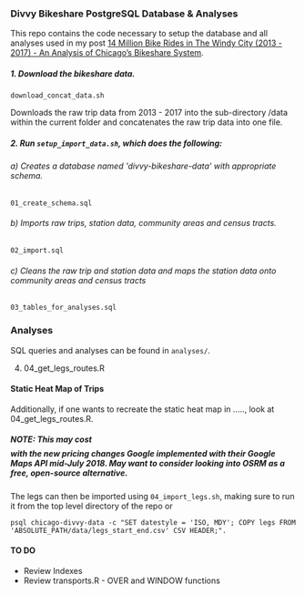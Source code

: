 
### Divvy Bikeshare PostgreSQL Database & Analyses

This repo contains the code necessary to setup the database and all analyses used in my post [14 Million Bike Rides in The Windy City (2013 - 2017) - An Analysis of Chicago’s Bikeshare System](https://delvinso.github.io/project/14-million-bike-rides-chicago-divvy/).

##### 1. Download the bikeshare data.

`download_concat_data.sh`

Downloads the raw trip data from 2013 - 2017 into the sub-directory /data within the current folder and concatenates the raw trip data into one file.

##### 2. Run `setup_import_data.sh`, which does the following:

###### a) Creates a database named 'divvy-bikeshare-data' with appropriate schema.

`01_create_schema.sql`

###### b) Imports raw trips, station data, community areas and census tracts.

`02_import.sql`

###### c) Cleans the raw trip and station data and maps the station data onto community areas and census tracts

`03_tables_for_analyses.sql`



### Analyses

SQL queries and analyses can be found in `analyses/`.


4) 04_get_legs_routes.R 



#### Static Heat Map of Trips

Additionally, if one wants to recreate the static heat map in ....., look at 04_get_legs_routes.R.

##### NOTE: This may cost $$$$ with the new pricing changes Google implemented with their Google Maps API mid-July 2018. May want to consider looking into OSRM as a free, open-source alternative.


The legs can then be imported using `04_import_legs.sh`, making sure to run it from the top level directory of the repo or

`psql chicago-divvy-data -c "SET datestyle = 'ISO, MDY'; COPY legs FROM 'ABSOLUTE_PATH/data/legs_start_end.csv' CSV HEADER;". `

#### TO DO

* Review Indexes
* Review transports.R - OVER and WINDOW functions
